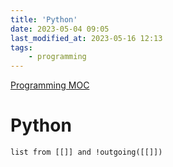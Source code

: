 ```yaml
---
title: 'Python'
date: 2023-05-04 09:05
last_modified_at: 2023-05-16 12:13
tags:
    - programming
---
```


[Programming MOC](Programming%20MOC.md)

# Python

```dataview
list from [[]] and !outgoing([[]])
```
